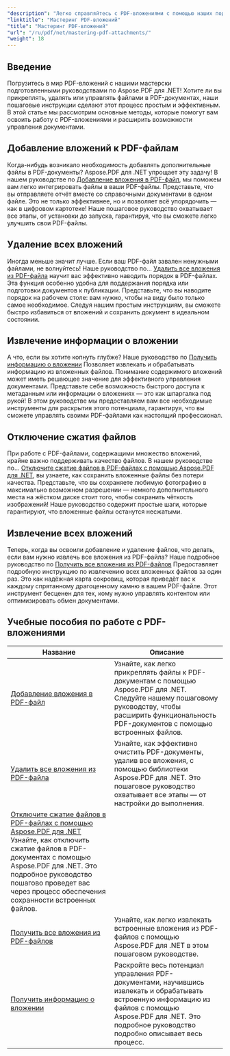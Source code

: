 ```yaml
---
"description": "Легко справляйтесь с PDF-вложениями с помощью наших подробных учебных пособий по Aspose.PDF для .NET. Пошаговое руководство по эффективному управлению PDF-документами."
"linktitle": "Мастеринг PDF-вложений"
"title": "Мастеринг PDF-вложений"
"url": "/ru/pdf/net/mastering-pdf-attachments/"
"weight": 18
---
```


## Введение

Погрузитесь в мир PDF-вложений с нашими мастерски подготовленными руководствами по Aspose.PDF для .NET! Хотите ли вы прикреплять, удалять или управлять файлами в PDF-документах, наши пошаговые инструкции сделают этот процесс простым и эффективным. В этой статье мы рассмотрим основные методы, которые помогут вам освоить работу с PDF-вложениями и расширить возможности управления документами.

## Добавление вложений к PDF-файлам
Когда-нибудь возникало необходимость добавлять дополнительные файлы в PDF-документы? Aspose.PDF для .NET упрощает эту задачу! В нашем руководстве по [Добавление вложения в PDF-файл](./adding-attachment/), мы поможем вам легко интегрировать файлы в ваши PDF-файлы. Представьте, что вы отправляете отчёт вместе со справочными документами в одном файле. Это не только эффективнее, но и позволяет всё упорядочить — как в цифровом картотеке! Наше пошаговое руководство охватывает все этапы, от установки до запуска, гарантируя, что вы сможете легко улучшить свои PDF-файлы.

## Удаление всех вложений
Иногда меньше значит лучше. Если ваш PDF-файл завален ненужными файлами, не волнуйтесь! Наше руководство по… [Удалить все вложения из PDF-файла](./remove-all-attachments/) научит вас эффективно наводить порядок в PDF-файлах. Эта функция особенно удобна для поддержания порядка или подготовки документов к публикации. Представьте, что вы наводите порядок на рабочем столе: вам нужно, чтобы на виду было только самое необходимое. Следуя нашим простым инструкциям, вы сможете быстро избавиться от вложений и сохранить документ в идеальном состоянии.

## Извлечение информации о вложении
А что, если вы хотите копнуть глубже? Наше руководство по [Получить информацию о вложении](./get-attachment-information/) Позволяет извлекать и обрабатывать информацию из вложенных файлов. Понимание содержимого вложений может иметь решающее значение для эффективного управления документами. Представьте себе возможность быстрого доступа к метаданным или информации о вложениях — это как шпаргалка под рукой! В этом руководстве мы предоставляем вам все необходимые инструменты для раскрытия этого потенциала, гарантируя, что вы сможете управлять своими PDF-файлами как настоящий профессионал.

## Отключение сжатия файлов
При работе с PDF-файлами, содержащими множество вложений, крайне важно поддерживать качество файлов. В нашем руководстве по… [Отключите сжатие файлов в PDF-файлах с помощью Aspose.PDF для .NET](./disable-file-compression-in-pdf-files/), вы узнаете, как сохранить вложенные файлы без потери качества. Представьте, что вы сохраняете любимую фотографию в максимально возможном разрешении — немного дополнительного места на жёстком диске стоит того, чтобы сохранить чёткость изображений! Наше руководство содержит простые шаги, которые гарантируют, что вложенные файлы останутся несжатыми.

## Извлечение всех вложений
Теперь, когда вы освоили добавление и удаление файлов, что делать, если вам нужно извлечь все вложения из PDF-файла? Наше подробное руководство по [Получить все вложения из PDF-файлов](./get-all-the-attachments-from-pdf-files/) Предоставляет подробную инструкцию по извлечению всех вложенных файлов за один раз. Это как надёжная карта сокровищ, которая приведёт вас к каждому спрятанному драгоценному камню в вашем PDF-файле. Этот инструмент бесценен для тех, кому нужно управлять контентом или оптимизировать обмен документами.


## Учебные пособия по работе с PDF-вложениями
| Название | Описание |
| --- | --- | 
| [Добавление вложения в PDF-файл](./adding-attachment/) | Узнайте, как легко прикреплять файлы к PDF-документам с помощью Aspose.PDF для .NET. Следуйте нашему пошаговому руководству, чтобы расширить функциональность PDF-документов с помощью встроенных файлов. |  
| [Удалить все вложения из PDF-файла](./remove-all-attachments/) | Узнайте, как эффективно очистить PDF-документы, удалив все вложения, с помощью библиотеки Aspose.PDF для .NET. Это пошаговое руководство охватывает все этапы — от настройки до выполнения. |  
| [Отключите сжатие файлов в PDF-файлах с помощью Aspose.PDF для .NET](./disable-file-compression-in-pdf-files/) Узнайте, как отключить сжатие файлов в PDF-документах с помощью Aspose.PDF для .NET. Это подробное руководство пошагово проведет вас через процесс обеспечения сохранности встроенных файлов. |  
| [Получить все вложения из PDF-файлов](./get-all-the-attachments-from-pdf-files/) | Узнайте, как легко извлекать встроенные вложения из PDF-файлов с помощью Aspose.PDF для .NET в этом пошаговом руководстве. |  
| [Получить информацию о вложении](./get-attachment-information/) | Раскройте весь потенциал управления PDF-документами, научившись извлекать и обрабатывать встроенную информацию из файлов с помощью Aspose.PDF для .NET. Это подробное руководство подробно описывает весь процесс. |